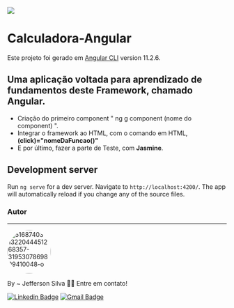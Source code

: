 <a href="https://imgur.com/IXbe6B1"><img src="https://i.imgur.com/IXbe6B1.png"/></a>

# Calculadora-Angular

Este projeto foi gerado em [Angular CLI](https://github.com/angular/angular-cli) version 11.2.6.


## Uma aplicação voltada para aprendizado de fundamentos deste Framework, chamado Angular.

- Criação do primeiro component " ng g component (nome do component) ".
- Integrar o framework ao HTML, com o comando em HTML, <strong>(click)="nomeDaFuncao()"</strong>
- E por último, fazer a parte de Teste, com <strong>Jasmine</strong>.

## Development server

Run `ng serve` for a dev server. Navigate to `http://localhost:4200/`. The app will automatically reload if you change any of the source files.

### Autor
---

<a href="https://ibb.co/MVB6s6q"><img style="border-radius: 50%;" src="https://i.ibb.co/vPXYHY2/51687403-1322044451268357-3195307869809410048-o.jpg" alt="51687403-1322044451268357-3195307869809410048-o" width="100px;" ></a>

By ~ Jefferson Silva 👋🏽 Entre em contato!

[![Linkedin Badge](https://img.shields.io/badge/-Jeffersom-blue?style=flat-square&logo=Linkedin&logoColor=white&link=https://www.linkedin.com/in/jefferzom-odelot/)](https://www.linkedin.com/in/jefferzom-odelot/) 
[![Gmail Badge](https://img.shields.io/badge/-jeffsilvadev@gmail.com-c14438?style=flat-square&logo=Gmail&logoColor=white&link=mailto:jeffsilvadev@gmail.com)](mailto:jeffsilvati@hotmail.com)
